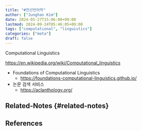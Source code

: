 ```yaml
---
title: "#전산언어학"
author: ["Junghan Kim"]
date: 2024-05-27T15:06:00+09:00
lastmod: 2024-09-24T05:46:05+09:00
tags: ["computational", "linguistics"]
categories: ["meta"]
draft: false
---
```


Computational Linguistics

<https://en.wikipedia.org/wiki/Computational_linguistics>

-   Foundations of Computational Linguistics
    -   <https://foundations-computational-linguistics.github.io/>
-   논문 검색 서비스
    -   <https://aclanthology.org/>


## Related-Notes {#related-notes}

## References

<style>.csl-entry{text-indent: -1.5em; margin-left: 1.5em;}</style><div class="csl-bib-body">
</div>
